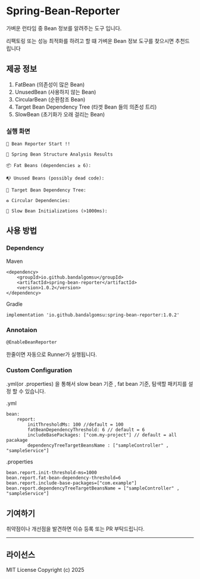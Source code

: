 # Spring-Bean-Reporter

가벼운 런타임 중 Bean 정보를 알려주는 도구 입니다.

리팩토링 또는 성능 최적화를 하려고 할 떄 가벼운 Bean 정보 도구를 찾으시면 추천드립니다

## 제공 정보

1. FatBean (의존성이 많은 Bean)
2. UnusedBean (사용하지 않는 Bean)
3. CircularBean (순환참조 Bean)
4. Target Bean Dependency Tree (타겟 Bean 들의 의존성 트리)
5. SlowBean (초기화가 오래 걸리는 Bean)

### 실행 화면

```
🚀 Bean Reporter Start !!

🧠 Spring Bean Structure Analysis Results

📦 Fat Beans (dependencies ≥ 6):

📭 Unused Beans (possibly dead code):

🌲 Target Bean Dependency Tree:

♻️ Circular Dependencies:

🐢 Slow Bean Initializations (>1000ms):
```

## 사용 방법

### Dependency

Maven

```
<dependency>
    <groupId>io.github.bandalgomsu</groupId>
    <artifactId>spring-bean-reporter</artifactId>
    <version>1.0.2</version>
</dependency>
```

Gradle

```
implementation 'io.github.bandalgomsu:spring-bean-reporter:1.0.2'
```

### Annotaion

```jsx
@EnableBeanReporter
```

한줄이면 자동으로 Runner가 실행됩니다.

### Custom Configuration

.yml(or .properties) 을 통해서 slow bean 기준 , fat bean 기준, 탐색할 패키지를 설정 할 수 있습니다.

.yml

```
bean:
    report:
        initThresholdMs: 100 //default = 100
        fatBeanDependencyThreshold: 6 // default = 6
        includeBasePackages: ["com.my-project"] // default = all pacakage
        dependencyTreeTargetBeansName : ["sampleController" , "sampleService"]
```

.properties

```
bean.report.init-threshold-ms=1000
bean.report.fat-bean-dependency-threshold=6
bean.report.include-base-packages=["com.example"]
bean.report.dependencyTreeTargetBeansName = ["sampleController" , "sampleService"]
```

## 기여하기

취약점이나 개선점을 발견하면 이슈 등록 또는 PR 부탁드립니다.

---

## 라이선스

MIT License
Copyright (c) 2025